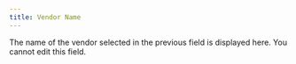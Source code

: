 ```yaml
---
title: Vendor Name
---
```



The name of the vendor selected in the previous field is displayed here.  You cannot edit this field.
